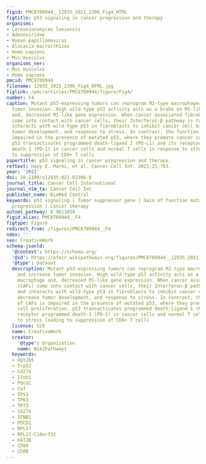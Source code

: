 ```yaml
---
figid: PMC8709944__12935_2021_2396_Fig4_HTML
figtitle: p53 signaling in cancer progression and therapy
organisms:
- Lareunionomyces loeiensis
- Adenoviridae
- Human papillomavirus
- Alocasia macrorrhizos
- Homo sapiens
- Mus musculus
organisms_ner:
- Mus musculus
- Homo sapiens
pmcid: PMC8709944
filename: 12935_2021_2396_Fig4_HTML.jpg
figlink: /pmc/articles/PMC8709944/figure/Fig4/
number: F4
caption: Mutant p53-expressing tumors can reprogram M2-type macrophages (M2) and increase
  tumor invasion. High wild-type p53 activity acts as a brake on M1-like macrophage
  and, decreased M1-like gene expression. When cancer associated fibroblasts (CAFs)
  come into contact with cancer cells, their Interferon-β pathway is triggered and
  interacts with wild-type p53 in fibroblasts to inhibit cancer cell migration, decrease
  tumor development, and response to stress. In contrast, the function of CAFs is
  impaired in the presence of mutated p53, where they promote cancer cell proliferation.
  p53 transactivates programmed death-ligand 1 (PD-L1) and its receptor programmed
  death-1 (PD-1) in cancer cells and normal T cells in response to stress leading
  to suppression of CD8+ T cells
papertitle: p53 signaling in cancer progression and therapy.
reftext: Hany E. Marei, et al. Cancer Cell Int. 2021;21:703.
year: '2021'
doi: 10.1186/s12935-021-02396-8
journal_title: Cancer Cell International
journal_nlm_ta: Cancer Cell Int
publisher_name: BioMed Central
keywords: p53 signaling | Tumor suppressor gene | Gain of function mutation | Cancer
  progression | Cancer therapy
automl_pathway: 0.9011059
figid_alias: PMC8709944__F4
figtype: Figure
redirect_from: /figures/PMC8709944__F4
ndex: ''
seo: CreativeWork
schema-jsonld:
  '@context': https://schema.org/
  '@id': https://pfocr.wikipathways.org/figures/PMC8709944__12935_2021_2396_Fig4_HTML.html
  '@type': Dataset
  description: Mutant p53-expressing tumors can reprogram M2-type macrophages (M2)
    and increase tumor invasion. High wild-type p53 activity acts as a brake on M1-like
    macrophage and, decreased M1-like gene expression. When cancer associated fibroblasts
    (CAFs) come into contact with cancer cells, their Interferon-β pathway is triggered
    and interacts with wild-type p53 in fibroblasts to inhibit cancer cell migration,
    decrease tumor development, and response to stress. In contrast, the function
    of CAFs is impaired in the presence of mutated p53, where they promote cancer
    cell proliferation. p53 transactivates programmed death-ligand 1 (PD-L1) and its
    receptor programmed death-1 (PD-1) in cancer cells and normal T cells in response
    to stress leading to suppression of CD8+ T cells
  license: CC0
  name: CreativeWork
  creator:
    '@type': Organization
    name: WikiPathways
  keywords:
  - Ugt2b5
  - Trp53
  - Cd274
  - Ifnb1
  - Pdcd1
  - Caf
  - TP53
  - TP63
  - TP73
  - CD274
  - IFNB1
  - PDCD1
  - RPL17
  - RPL17-C18orf32
  - KAT2B
  - CD8A
  - CD8B
---
```

